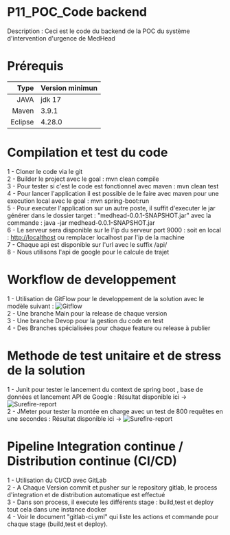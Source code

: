 
# P11_POC_Code backend

Description : Ceci est le code du backend de la POC du système d'intervention d'urgence de MedHead 

# Prérequis 

| Type | Version minimun|
|-----:|-----------|
|  JAVA| jdk 17    |
| Maven| 3.9.1     |
| Eclipse|4.28.0   |

# Compilation et test du code

1 - Cloner le code via le git\
2 - Builder le project avec le goal : mvn clean compile\
3 - Pour tester si c'est le code est fonctionnel avec maven : mvn clean test\
4 - Pour lancer l'application il est possible de le faire avec maven pour une execution local avec le goal : mvn spring-boot:run \
5 - Pour executer l'application sur un autre poste, il suffit d'executer le jar générer dans le dossier target : "medhead-0.0.1-SNAPSHOT.jar" avec la commande : java -jar medhead-0.0.1-SNAPSHOT.jar\
6 - Le serveur sera disponible sur le l'ip du serveur port 9000 : soit en local : [http://localthost](http://127.0.0.1:9000/) ou remplacer localhost par l'ip de la machine\
7 - Chaque api est disponible sur l'url avec le suffix /api/\
8 - Nous utilisons l'api de google pour le calcule de trajet



# Workflow de developpement
1 - Utilisation de GitFlow pour le developpement de la solution avec le modèle suivant :
![Gitflow](https://github.com/wilkill/P11_POC_Code/tree/main/doc/gitflow.png?raw=true)\
2 - Une branche Main pour la release de chaque version\
3 - Une branche Devop pour la gestion du code en test\
4 - Des Branches spécialisées pour chaque feature ou release à publier

# Methode de test unitaire et de stress de la solution
1 - Junit pour tester le lancement du context de spring boot , base de données et lancement API de Google : Résultat disponible ici -> ![Surefire-report](https://github.com/wilkill/P11_POC_Code/tree/main/doc/Test_Application_Report/surefire-reports/)\
2 - JMeter pour tester la montée en charge avec un test de 800 requêtes en une secondes : Résultat disponible ici -> ![Surefire-report](https://github.com/wilkill/P11_POC_Code/tree/main/doc/Test_Application_Report/JMeter/)

# Pipeline Integration continue / Distribution continue (CI/CD)
1 - Utilisation du CI/CD avec GitLab\
2 - A Chaque Version commit et pusher sur le repository gitlab, le process d'integration et de distribution automatique est effectué\
3 - Dans son process, il execute les différents stage : build,test et deploy tout cela dans une instance docker\
4 - Voir le document "gitlab-ci.yml" qui liste les actions et commande pour chaque stage (build,test et deploy).

